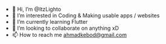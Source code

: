 - 👋 Hi, I’m @ItzLighto
- 👀 I’m interested in Coding & Making usable apps / websites
- 🌱 I’m currently learning Flutter
- 💞️ I’m looking to collaborate on anything xD
- 📫 How to reach me ahmadkebod@gmail.com

<!---
ItzLighto/ItzLighto is a ✨ special ✨ repository because its `README.md` (this file) appears on your GitHub profile.
You can click the Preview link to take a look at your changes.
--->

